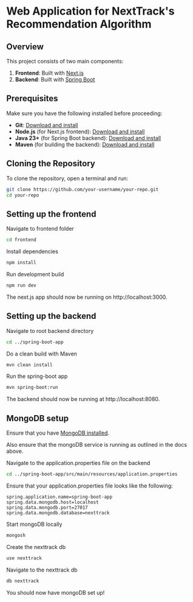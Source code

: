 # Web Application for NextTrack's Recommendation Algorithm

## Overview
This project consists of two main components:
1. **Frontend**: Built with [Next.js](https://nextjs.org/)
2. **Backend**: Built with [Spring Boot](https://spring.io/projects/spring-boot)

## Prerequisites
Make sure you have the following installed before proceeding:
- **Git**: [Download and install](https://git-scm.com/)
- **Node.js** (for Next.js frontend): [Download and install](https://nodejs.org/)
- **Java 23+** (for Spring Boot backend): [Download and install](https://adoptopenjdk.net/)
- **Maven** (for building the backend): [Download and install](https://maven.apache.org/)

## Cloning the Repository
To clone the repository, open a terminal and run:

```sh
git clone https://github.com/your-username/your-repo.git
cd your-repo
```

## Setting up the frontend
Navigate to frontend folder 
```sh 
cd frontend
```

Install dependencies 
```sh 
npm install 
```

Run development build
```sh
npm run dev 
```

The next.js app should now be running on http://localhost:3000.

## Setting up the backend
Navigate to root backend directory
```sh 
cd ../spring-boot-app
```

Do a clean build with Maven 
```sh 
mvn clean install 
```

Run the spring-boot app
```sh 
mvn spring-boot:run
```

The backend should now be running at http://localhost:8080.

## MongoDB setup
Ensure that you have [MongoDB installed](https://www.mongodb.com/docs/mongodb-shell/install/).

Also ensure that the mongoDB service is running as outlined in the docs above. 

Navigate to the application.properties file on the backend 
```sh
cd ../spring-boot-app/src/main/resources/application.properties
```

Ensure that your application.properties file looks like the following:
```properties
spring.application.name=spring-boot-app
spring.data.mongodb.host=localhost
spring.data.mongodb.port=27017
spring.data.mongodb.database=nexttrack
```

Start mongoDB locally
```sh
mongosh
```

Create the nexttrack db
```sh
use nexttrack
```

Navigate to the nexttrack db
```sh
db nexttrack
```

You should now have mongoDB set up!